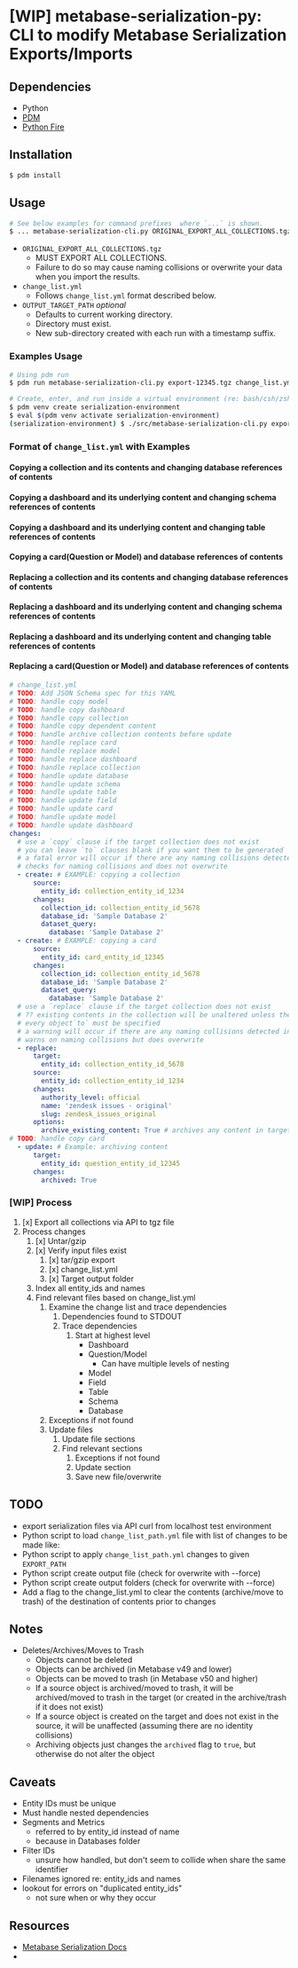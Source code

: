 # [WIP] metabase-serialization-py: CLI to modify Metabase Serialization Exports/Imports

## Dependencies
- Python
- [PDM](https://pdm-project.org/en/stable/)
- [Python Fire](https://google.github.io/python-fire/)


## Installation

```bash
$ pdm install
```


## Usage

```bash
# See below examples for command prefixes  where `...` is shown.
$ ... metabase-serialization-cli.py ORIGINAL_EXPORT_ALL_COLLECTIONS.tgz change_list.yml [--output_path ./OUTPUT_TARGET_PATH]
```

- `ORIGINAL_EXPORT_ALL_COLLECTIONS.tgz`
  - MUST EXPORT ALL COLLECTIONS.
  - Failure to do so may cause naming collisions or overwrite your data when you import the results.
- `change_list.yml`
  - Follows `change_list.yml` format described below.
- `OUTPUT_TARGET_PATH` _optional_
  - Defaults to current working directory.
  - Directory must exist.
  - New sub-directory created with each run with a timestamp suffix.


### Examples Usage
```bash
# Using pdm run
$ pdm run metabase-serialization-cli.py export-12345.tgz change_list.yml --output_path ./output

# Create, enter, and run inside a virtual environment (re: bash/csh/zsh)
$ pdm venv create serialization-environment
$ eval $(pdm venv activate serialization-environment)
(serialization-environment) $ ./src/metabase-serialization-cli.py export-12345.tgz change_list.yml --output_path ./output
```


### Format of `change_list.yml` with Examples

#### Copying a collection and its contents and changing database references of contents


#### Copying a dashboard and its underlying content and changing schema references of contents


#### Copying a dashboard and its underlying content and changing table references of contents


#### Copying a card(Question or Model) and database references of contents


#### Replacing a collection and its contents and changing database references of contents


#### Replacing a dashboard and its underlying content and changing schema references of contents


#### Replacing a dashboard and its underlying content and changing table references of contents


#### Replacing a card(Question or Model) and database references of contents

```yaml
# change_list.yml
# TODO: Add JSON Schema spec for this YAML
# TODO: handle copy model
# TODO: handle copy dashboard
# TODO: handle copy collection
# TODO: handle copy dependent content
# TODO: handle archive collection contents before update
# TODO: handle replace card
# TODO: handle replace model
# TODO: handle replace dashboard
# TODO: handle replace collection
# TODO: handle update database
# TODO: handle update schema
# TODO: handle update table
# TODO: handle update field
# TODO: handle update card
# TODO: handle update model
# TODO: handle update dashboard
changes:
  # use a `copy` clause if the target collection does not exist
  # you can leave `to` clauses blank if you want them to be generated
  # a fatal error will occur if there are any naming collisions detected
  # checks for naming collisions and does not overwrite
  - create: # EXAMPLE: copying a collection
      source:
        entity_id: collection_entity_id_1234
      changes:
        collection_id: collection_entity_id_5678
        database_id: 'Sample Database 2'
        dataset_query:
          database: 'Sample Database 2'
  - create: # EXAMPLE: copying a card
      source:
        entity_id: card_entity_id_12345
      changes:
        collection_id: collection_entity_id_5678
        database_id: 'Sample Database 2'
        dataset_query:
          database: 'Sample Database 2'
  # use a `replace` clause if the target collection does not exist
  # ?? existing contents in the collection will be unaltered unless they are included in the export and change list
  # every object`to` must be specified
  # a warning will occur if there are any naming collisions detected in the `to` clause
  # warns on naming collisions but does overwrite
  - replace:
      target:
        entity_id: collection_entity_id_5678
      source:
        entity_id: collection_entity_id_1234
      changes:
        authority_level: official
        name: 'zendesk issues - original'
        slug: zendesk_issues_original
      options:
        archive_existing_content: True # archives any content in target that is not included in source
# TODO: handle copy card
  - update: # Example: archiving content
      target:
        entity_id: question_entity_id_12345
      changes:
        archived: True
```


### [WIP] Process

1. [x] Export all collections via API to tgz file
1. Process changes
	1. [x] Untar/gzip
	1. [x] Verify input files exist
		1. [x] tar/gzip export
		1. [x] change_list.yml
		1. [x] Target output folder
	1. Index all entity_ids and names
	1. Find relevant files based on change_list.yml
		1. Examine the change list and trace dependencies
			1. Dependencies found to STDOUT
			1. Trace dependencies
				1. Start at highest level
					- Dashboard
					- Question/Model
						- Can have multiple levels of nesting
					- Model
					- Field
					- Table
					- Schema
					- Database
		1. Exceptions if not found
		1. Update files
			1. Update file sections
			1. Find relevant sections
				1. Exceptions if not found
				1. Update section
				1. Save new file/overwrite


## TODO
- export serialization files via API curl from localhost test environment
- Python script to load `change_list_path.yml` file with list of changes to be made like:
- Python script to apply `change_list_path.yml` changes to given `EXPORT_PATH`
- Python script create output file (check for overwrite with --force)
- Python script create output folders (check for overwrite with --force)
- Add a flag to the change_list.yml to clear the contents (archive/move to trash) of the destination of contents prior to changes


## Notes

- Deletes/Archives/Moves to Trash
  - Objects cannot be deleted
  - Objects can be archived (in Metabase v49 and lower)
  - Objects can be moved to trash (in Metabase v50 and higher)
  - If a source object is archived/moved to trash, it will be archived/moved to trash in the target (or created in the archive/trash if it does not exist)
  - If a source object is created on the target and does not exist in the source, it will be unaffected (assuming there are no identity collisions)
  - Archiving objects just changes the `archived` flag to `true`, but otherwise do not alter the object

## Caveats
- Entity IDs must be unique
- Must handle nested dependencies
- Segments and Metrics
  - referred to by entity_id instead of name
  - because in Databases folder
- Filter IDs
  - unsure how handled, but don't seem to collide when share the same identifier
- Filenames ignored re: entity_ids and names
- lookout for errors on "duplicated entity_ids"
  - not sure when or why they occur


## Resources
- [Metabase Serialization Docs](https://www.metabase.com/docs/latest/installation-and-operation/serialization#how-import-works)
- 

